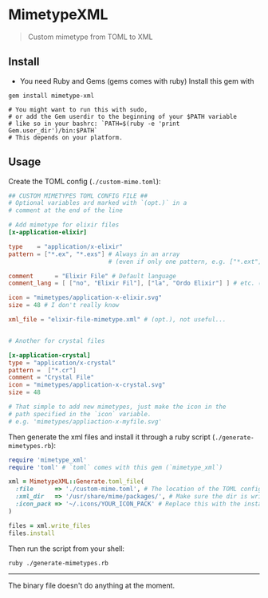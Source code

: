 # MimetypeXML
> Custom mimetype from TOML to XML

## Install

- You need Ruby and Gems (gems comes with ruby)
Install this gem with
```shell
gem install mimetype-xml 

# You might want to run this with sudo,
# or add the Gem userdir to the beginning of your $PATH variable
# like so in your bashrc: `PATH=$(ruby -e 'print Gem.user_dir')/bin:$PATH`
# This depends on your platform.
```

## Usage
Create the TOML config (`./custom-mime.toml`):
```toml
## CUSTOM MIMETYPES TOML CONFIG FILE ##
# Optional variables ard marked with `(opt.)` in a
# comment at the end of the line

# Add mimetype for elixir files
[x-application-elixir]

type    = "application/x-elixir"
pattern = ["*.ex", "*.exs"] # Always in an array
                            # (even if only one pattern, e.g. ["*.ext"])

comment      = "Elixir File" # Default language
comment_lang = [ ["no", "Elixir Fil"], ["la", "Ordo Elixir"] ] # etc. (opt.)

icon = "mimetypes/application-x-elixir.svg"
size = 48 # I don't really know

xml_file = "elixir-file-mimetype.xml" # (opt.), not useful...


# Another for crystal files

[x-application-crystal]
type = "application/x-crystal"
pattern =  ["*.cr"]
comment = "Crystal File"
icon = "mimetypes/application-x-crystal.svg"
size = 48

# That simple to add new mimetypes, just make the icon in the
# path specified in the `icon` variable. 
# e.g. 'mimetypes/appliaction-x-myfile.svg'
```

Then generate the xml files and install it through a ruby script (`./generate-mimetypes.rb`):
```ruby
require 'mimetype_xml'
require 'toml' # `toml` comes with this gem (`mimetype_xml`)

xml = MimetypeXML::Generate.toml_file(
  :file      => './custom-mime.toml', # The location of the TOML config
  :xml_dir   => '/usr/share/mime/packages/', # Make sure the dir is writable for the user, run `sudo chmod 777 /usr/share/mime/packages/`
  :icon_pack => '~/.icons/YOUR_ICON_PACK' # Replace this with the install dir of your iconpack
)

files = xml.write_files
files.install
```

Then run the script from your shell:
```shell
ruby ./generate-mimetypes.rb
```

---

The binary file doesn't do anything at the moment.
